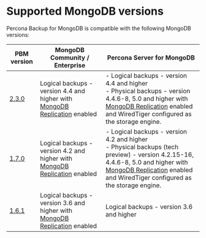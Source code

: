 # Supported MongoDB versions

Percona Backup for MongoDB is compatible with the following MongoDB versions:

| PBM version | MongoDB Community / Enterprise | Percona Server for MongoDB|
| ----------- |------------------------------- | ------------------------- |
| [2.3.0](release-notes/2.3.0.md)              | Logical backups - version 4.4 and higher with [MongoDB Replication](https://docs.mongodb.com/manual/replication/) enabled| - Logical backups - version 4.4 and higher <br> - Physical backups -  version 4.4.6-8, 5.0 and higher with [MongoDB Replication](https://docs.mongodb.com/manual/replication/) enabled and WiredTiger configured as the storage engine.|
| [1.7.0](release-notes/1.7.0.md)              | Logical backups - version 4.2 and higher with [MongoDB Replication](https://docs.mongodb.com/manual/replication/) enabled| - Logical backups - version 4.2 and higher <br> - Physical backups (tech preview) -  version 4.2.15-16, 4.4.6-8, 5.0 and higher with [MongoDB Replication](https://docs.mongodb.com/manual/replication/) enabled and WiredTiger configured as the storage engine.
| [1.6.1](release-notes/1.6.1.md)              | Logical backups - version 3.6 and higher with [MongoDB Replication](https://docs.mongodb.com/manual/replication/) enabled| Logical backups - version 3.6 and higher|

